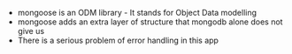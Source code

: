 - mongoose is an ODM library - It stands for Object Data modelling
- mongoose adds an extra layer of structure that mongodb alone does not give us
- There is a serious problem of error handling in this app
